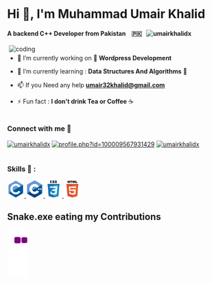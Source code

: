 # Hi 👋, I'm Muhammad Umair Khalid

#### A backend C++ Developer from Pakistan &nbsp;&nbsp; 🇵🇰 &nbsp; <img src="https://komarev.com/ghpvc/?username=umairkhalidx&label=Profile%20views&color=0e75b6&style=flat" alt="umairkhalidx" /> </p>


<img align="right" alt="coding" width=500px src="https://i.pinimg.com/originals/e4/26/70/e426702edf874b181aced1e2fa5c6cde.gif" >

<h1></h1>

- 🔭 I’m currently working on 🧠 **Wordpress Development**

- 🌱 I’m currently learning :  **Data Structures And Algorithms** 🤔

- 📫 If you Need any help **umair32khalid@gmail.com**

- ⚡ Fun fact : **I don't drink Tea or Coffee** ☕️



<h1></h1>
<h3 align="left">Connect with me 🤝</h3>
<p align="left">
<a href="https://linkedin.com/in/umairkhalidx" target="blank"><img align="center" src="https://raw.githubusercontent.com/rahuldkjain/github-profile-readme-generator/master/src/images/icons/Social/linked-in-alt.svg" alt="umairkhalidx" height="30" width="40" /></a>
<a href="https://fb.com/profile.php?id=100009567931429" target="blank"><img align="center" src="https://raw.githubusercontent.com/rahuldkjain/github-profile-readme-generator/master/src/images/icons/Social/facebook.svg" alt="profile.php?id=100009567931429" height="30" width="40" /></a>
<a href="https://instagram.com/umairkhalidx" target="blank"><img align="center" src="https://raw.githubusercontent.com/rahuldkjain/github-profile-readme-generator/master/src/images/icons/Social/instagram.svg" alt="umairkhalidx" height="30" width="40" /></a>
</p>


<h1></h1>
<h3 align="left">Skills 💪 : </h3>
<p align="left"> <a href="https://www.cprogramming.com/" target="_blank" rel="noreferrer"> <img src="https://raw.githubusercontent.com/devicons/devicon/master/icons/c/c-original.svg" alt="c" width="40" height="40"/> </a> <a href="https://www.w3schools.com/cpp/" target="_blank" rel="noreferrer"> <img src="https://raw.githubusercontent.com/devicons/devicon/master/icons/cplusplus/cplusplus-original.svg" alt="cplusplus" width="40" height="40"/> </a> <a href="https://www.w3schools.com/css/" target="_blank" rel="noreferrer"> <img src="https://raw.githubusercontent.com/devicons/devicon/master/icons/css3/css3-original-wordmark.svg" alt="css3" width="40" height="40"/> </a> <a href="https://www.w3.org/html/" target="_blank" rel="noreferrer"> <img src="https://raw.githubusercontent.com/devicons/devicon/master/icons/html5/html5-original-wordmark.svg" alt="html5" width="40" height="40"/> </a> </p>

## Snake.exe eating my Contributions
![snake gif](https://github.com/umairkhalidx/umairkhalidx/blob/output/github-contribution-grid-snake.gif)

<!--
**umairkhalidx/umairkhalidx** is a ✨ _special_ ✨ repository because its `README.md` (this file) appears on your GitHub profile.

Here are some ideas to get you started:

- 🔭 I’m currently working on ...
- 🌱 I’m currently learning ...
- 👯 I’m looking to collaborate on ...
- 🤔 I’m looking for help with ...
- 💬 Ask me about ...
- 📫 How to reach me: ...
- 😄 Pronouns: ...
- ⚡ Fun fact: ...
-->
